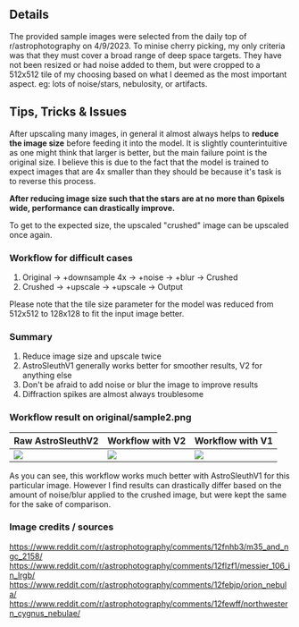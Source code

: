 ## Details

The provided sample images were selected from the daily top of r/astrophotography on 4/9/2023.
To minise cherry picking, my only criteria was that they must cover a broad range of deep space targets.
They have not been resized or had noise added to them, but were cropped to a 512x512 tile of my choosing based on what I deemed as the most important aspect. eg: lots of noise/stars, nebulosity, or artifacts.

## Tips, Tricks & Issues

After upscaling many images, in general it almost always helps to **reduce the image size** before feeding it into the model. It is slightly counterintuitive as one might think that larger is better, but the main failure point is the original size. I believe this is due to the fact that the model is trained to expect images that are 4x smaller than they should be because it's task is to reverse this process.

**After reducing image size such that the stars are at no more than 6pixels wide, performance can drastically improve.**

To get to the expected size, the upscaled "crushed" image can be upscaled once again.

### Workflow for difficult cases

1. Original -> +downsample 4x -> +noise -> +blur -> Crushed
2. Crushed -> +upscale -> +upscale -> Output

Please note that the tile size parameter for the model was reduced from 512x512 to 128x128 to fit the input image better.

### Summary

1. Reduce image size and upscale twice
2. AstroSleuthV1 generally works better for smoother results, V2 for anything else
3. Don't be afraid to add noise or blur the image to improve results
4. Diffraction spikes are almost always troublesome

### Workflow result on original/sample2.png



| Raw AstroSleuthV2  | Workflow with V2  |  Workflow with V1  |
| --- | --- | --- |
| <img src="resize_test/original_output.jpg"> | <img src="resize_test/crushed_output_v2.jpg"> | <img src="resize_test/crushed_output_v1.jpg"> |

As you can see, this workflow works much better with AstroSleuthV1 for this particular image. However I find results can drastically differ based on the amount of noise/blur applied to the crushed image, but were kept the same for the sake of comparison.


### Image credits / sources
https://www.reddit.com/r/astrophotography/comments/12fnhb3/m35_and_ngc_2158/
https://www.reddit.com/r/astrophotography/comments/12flzf1/messier_106_in_lrgb/
https://www.reddit.com/r/astrophotography/comments/12febjp/orion_nebula/
https://www.reddit.com/r/astrophotography/comments/12fewff/northwestern_cygnus_nebulae/
